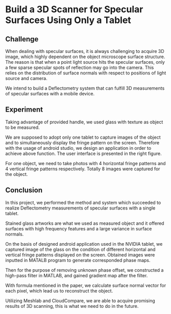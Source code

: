 # Build a 3D Scanner for Specular Surfaces Using Only a Tablet

## Challenge
When dealing with specular surfaces, it is always challenging to acquire 3D image, which highly dependent on the object microscope surface structure. The reason is that when a point light source hits the specular surfaces, only a few sparse specular spots of reflection may go into the camera. This relies on the distribution of surface normals with respect to positions of light source and camera. 

We intend to build a Deflectometry system that can fulfill 3D measurements of specular surfaces with a mobile device. 

## Experiment
Taking advantage of provided handle, we used glass with texture as object to be measured.

We are supposed to adopt only one tablet to capture images of the object and to simultaneously display the fringe pattern on the screen. Therefore with the usage of android studio, we design an application in order to achieve above function. The user interface is presented in the right figure.

For one object, we need to take photos with 4 horizontal fringe patterns and 4 vertical fringe patterns respectively. Totally 8 images were captured for the object.


## Conclusion
In this project, we performed the method and system which succeeded to realize Deflectometry measurements of specular surfaces with a single tablet. 

Stained glass artworks are what we used as measured object and it offered surfaces with high frequency features and a large variance in surface normals.

On the basis of designed android application used in the NVIDIA tablet, we captured image of the glass on the condition of different horizontal and vertical fringe patterns displayed on the screen. Obtained images were inputted in MATALB program to generate corresponded phase maps.

Then for the purpose of removing unknown phase offset, we constructed a high-pass filter in MATLAB, and gained gradient map after the filter.

With formula mentioned in the paper, we calculate surface normal vector for each pixel, which lead us to reconstruct the object.

Utilizing Meshlab and CloudCompare, we are able to acquire promising results of 3D scanning, this is what we need to do in the future.



